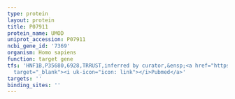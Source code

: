 ```yaml
---
type: protein
layout: protein
title: P07911
protein_name: UMOD
uniprot_accession: P07911
ncbi_gene_id: '7369'
organism: Homo sapiens
function: target gene
tfs: 'HNF1B,P35680,6928,TRRUST,inferred by curator,&ensp;<a href="https://www.ncbi.nlm.nih.gov/pubmed/?term=18846391%5Buid%5D"
  target="_blank"><i uk-icon="icon: link"></i>Pubmed</a>'
targets: ''
binding_sites: ''
---
```

